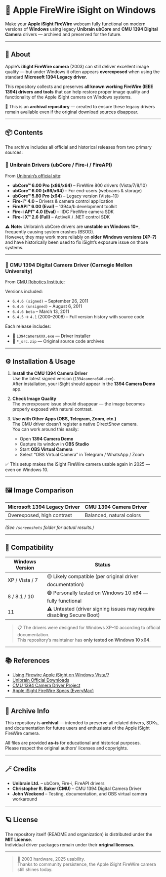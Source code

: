 # 🍏 Apple FireWire iSight on Windows

Make your **Apple iSight FireWire** webcam fully functional on modern versions of **Windows** using legacy **Unibrain ubCore** and **CMU 1394 Digital Camera** drivers — archived and preserved for the future.

---

## 📸 About

Apple’s **iSight FireWire camera** (2003) can still deliver excellent image quality — but under Windows it often appears **overexposed** when using the standard **Microsoft 1394 Legacy driver**.

This repository collects and preserves **all known working FireWire (IEEE 1394) drivers and tools** that can help restore proper image quality and functionality of the Apple iSight camera on Windows systems.

🧭 This is an **archival repository** — created to ensure these legacy drivers remain available even if the original download sources disappear.

---

## 📦 Contents

The archive includes all official and historical releases from two primary sources:

### 🧩 Unibrain Drivers (ubCore / Fire-i / FireAPI)

From [Unibrain’s official site](https://www.unibrain.com/downloads/):

- **ubCore™ 6.00 Pro (x86/x64)** – FireWire 800 drivers (Vista/7/8/10)
- **ubCore™ 6.00 (x86/x64)** – For end-users (webcams & storage)
- **ubCore™ 5.80 Pro (x64)** – Legacy version (Vista–10)
- **Fire-i™ 4.0** – Drivers & camera control application
- **FireAPI™ 6.00 (Eval)** – 1394a/b development toolkit
- **Fire-i API™ 4.0 (Eval)** – IIDC FireWire camera SDK
- **Fire-i X™ 2.6 (Full)** – ActiveX / .NET control SDK

⚠️ **Note:** Unibrain’s ubCore drivers are **unstable on Windows 10+**, frequently causing system crashes (BSOD).  
However, they may work more reliably on **older Windows versions (XP–7)** and have historically been used to fix iSight’s exposure issue on those systems.

---

### 🧠 CMU 1394 Digital Camera Driver (Carnegie Mellon University)

From [CMU Robotics Institute](https://www.cs.cmu.edu/~iwan/1394/downloads/index.html):

Versions included:
- `6.4.6 (signed)` – September 26, 2011  
- `6.4.6 (unsigned)` – August 6, 2011  
- `6.4.6 beta` – March 13, 2011  
- `6.4.5` → `4.1` (2000–2008) – Full version history with source code

Each release includes:
- 📁 `1394cameraXXX.exe` — Driver installer  
- 💾 `*_src.zip` — Original source code archives

---

## ⚙️ Installation & Usage

1. **Install the CMU 1394 Camera Driver**  
   Use the latest signed version (`1394camera646.exe`).  
   After installation, your iSight should appear in the **1394 Camera Demo** app.

2. **Check Image Quality**  
   The overexposure issue should disappear — the image becomes properly exposed with natural contrast.

3. **Use with Other Apps (OBS, Telegram, Zoom, etc.)**  
   The CMU driver doesn’t register a native DirectShow camera.  
   You can work around this easily:
   - Open **1394 Camera Demo**
   - Capture its window in **OBS Studio**
   - Start **OBS Virtual Camera**
   - Select “OBS Virtual Camera” in Telegram / WhatsApp / Zoom

✅ This setup makes the iSight FireWire camera usable again in 2025 — even on Windows 10.

---

## 🖼️ Image Comparison

| Microsoft 1394 Legacy Driver | CMU 1394 Camera Driver |
|------------------------------|------------------------|
| Overexposed, high contrast | Balanced, natural colors |

*(See `/screenshots` folder for actual results.)*

---

## 💾 Compatibility

| Windows Version | Status |
|------------------|--------|
| XP / Vista / 7 | 🟡 Likely compatible (per original driver documentation) |
| 8 / 8.1 / 10 | 🟢 Personally tested on Windows 10 x64 — fully functional |
| 11 | ⚠️ Untested (driver signing issues may require disabling Secure Boot) |

> 📋 The drivers were designed for Windows XP–10 according to official documentation.  
> This repository’s maintainer has **only tested on Windows 10 x64**.

---

## 📚 References

- [Using Firewire Apple iSight on Windows Vista/7](https://greenteapanda.wordpress.com/2009/02/12/using-firewire-apple-isight-on-windows-vista7/)
- [Unibrain Official Downloads](https://www.unibrain.com/downloads/)
- [CMU 1394 Camera Driver Project](https://www.cs.cmu.edu/~iwan/1394/downloads/index.html)
- [Apple iSight FireWire Specs (EveryMac)](https://everymac.com/systems/by_capability/isight_specs.html)

---

## 🧰 Archive Info

This repository is **archival** — intended to preserve all related drivers, SDKs, and documentation for future users and enthusiasts of the Apple iSight FireWire camera.

All files are provided **as-is** for educational and historical purposes.  
Please respect the original authors’ licenses and copyrights.

---

## 🪄 Credits

- **Unibrain Ltd.** – ubCore, Fire-i, FireAPI drivers  
- **Christopher R. Baker (CMU)** – CMU 1394 Digital Camera Driver  
- **John Weekend** – Testing, documentation, and OBS virtual camera workaround

---

## 🪐 License

The repository itself (README and organization) is distributed under the **MIT License**.  
Individual driver packages remain under their **original licenses**.

---

> 🧡 2003 hardware, 2025 usability.  
> Thanks to community persistence, the Apple iSight FireWire camera still shines today.
